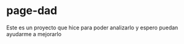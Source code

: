 # page-dad
Este es un proyecto que hice para poder analizarlo y espero puedan ayudarme a mejorarlo 
